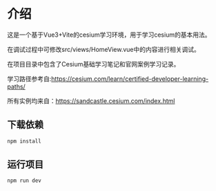 # 介绍
这是一个基于Vue3+Vite的cesium学习环境，用于学习cesium的基本用法。

在调试过程中可修改src/views/HomeView.vue中的内容进行相关调试。

在项目目录中包含了Cesium基础学习笔记和官网案例学习记录。

学习路径参考自:https://cesium.com/learn/certified-developer-learning-paths/

所有实例均来自：https://sandcastle.cesium.com/index.html

## 下载依赖
```sh
npm install
```
## 运行项目
```sh
npm run dev
```

